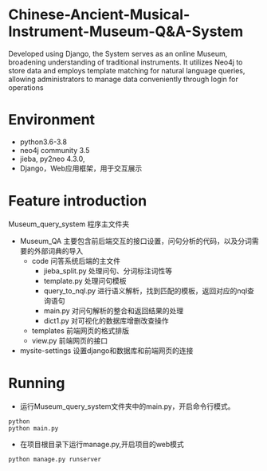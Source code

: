 # Chinese-Ancient-Musical-Instrument-Museum-Q&A-System
Developed using Django, the System serves as an online Museum, broadening understanding of traditional instruments. It utilizes Neo4j to store data and employs template matching for natural language queries, allowing administrators to manage data conveniently through login for operations


# Environment
* python3.6-3.8
* neo4j community 3.5
* jieba, py2neo 4.3.0,
* Django，Web应用框架，用于交互展示
      
# Feature introduction
Museum_query_system 程序主文件夹
* Museum_QA 主要包含前后端交互的接口设置，问句分析的代码，以及分词需要的外部词典的导入
  * code 问答系统后端的主文件
    * jieba_split.py 处理问句、分词标注词性等
    * template.py 处理问句模板
    * query_to_nql.py 进行语义解析，找到匹配的模板，返回对应的nql查询语句
    * main.py 对问句解析的整合和返回结果的处理
    * dict1.py 对可视化的数据库增删改查操作
  * templates 前端网页的格式排版 
  * view.py 前端网页的接口
* mysite-settings 设置django和数据库和前端网页的连接

# Running
* 运行Museum_query_system文件夹中的main.py，开启命令行模式。
```
python
python main.py
```
* 在项目根目录下运行manage.py,开启项目的web模式
```
python manage.py runserver
```
